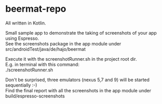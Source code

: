 # beermat-repo

All written in Kotlin.

Small sample app to demonstrate the taking of screenshots of your app using Espresso.<br>
See the screenshots package in the app module under src/androidTest/java/de/hajo/beermat

Execute it with the screenshotRunner.sh in the project root dir.<br>
E.g. in terminal with this command:<br>
./screenshotRunner.sh

Don't be surprised, three emulators (nexus 5,7 and 9) will be started sequentially :-)<br>
Find the final report with all the screenshots in the app module under build/espresso-screenshots